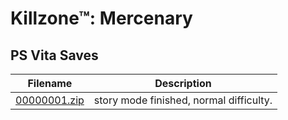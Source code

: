 # Killzone™: Mercenary

## PS Vita Saves

| Filename | Description |
|----------|-------------|
| [00000001.zip](00000001.zip) | story mode finished, normal difficulty.  |
